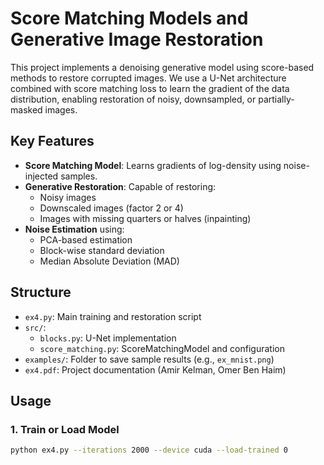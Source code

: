 
# Score Matching Models and Generative Image Restoration

This project implements a denoising generative model using score-based methods to restore corrupted images. We use a U-Net architecture combined with score matching loss to learn the gradient of the data distribution, enabling restoration of noisy, downsampled, or partially-masked images.

##  Key Features

- **Score Matching Model**: Learns gradients of log-density using noise-injected samples.
- **Generative Restoration**: Capable of restoring:
  - Noisy images
  - Downscaled images (factor 2 or 4)
  - Images with missing quarters or halves (inpainting)
- **Noise Estimation** using:
  - PCA-based estimation
  - Block-wise standard deviation
  - Median Absolute Deviation (MAD)

##  Structure

- `ex4.py`: Main training and restoration script
- `src/`:
  - `blocks.py`: U-Net implementation
  - `score_matching.py`: ScoreMatchingModel and configuration
- `examples/`: Folder to save sample results (e.g., `ex_mnist.png`)
- `ex4.pdf`: Project documentation (Amir Kelman, Omer Ben Haim)

##  Usage

### 1. Train or Load Model
```bash
python ex4.py --iterations 2000 --device cuda --load-trained 0
